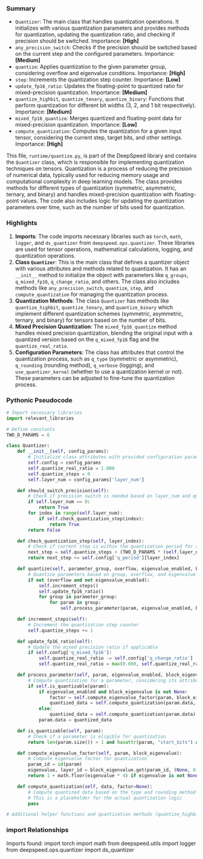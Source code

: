 

### Summary



* `Quantizer`: The main class that handles quantization operations. It initializes with various quantization parameters and provides methods for quantization, updating the quantization ratio, and checking if precision should be switched. Importance: **[High]**
* `any_precision_switch`: Checks if the precision should be switched based on the current step and the configured parameters. Importance: **[Medium]**
* `quantize`: Applies quantization to the given parameter group, considering overflow and eigenvalue conditions. Importance: **[High]**
* `step`: Increments the quantization step counter. Importance: **[Low]**
* `update_fp16_ratio`: Updates the floating-point to quantized ratio for mixed-precision quantization. Importance: **[Medium]**  
* `quantize_highbit`, `quantize_tenary`, `quantize_binary`: Functions that perform quantization for different bit widths (3, 2, and 1 bit respectively). Importance: **[Medium]**
* `mixed_fp16_quantize`: Merges quantized and floating-point data for mixed-precision quantization. Importance: **[Low]**
* `compute_quantization`: Computes the quantization for a given input tensor, considering the current step, target bits, and other settings. Importance: **[High]**

This file, `runtime/quantize.py`, is part of the DeepSpeed library and contains the `Quantizer` class, which is responsible for implementing quantization techniques on tensors. Quantization is a process of reducing the precision of numerical data, typically used for reducing memory usage and computational complexity in deep learning models. The class provides methods for different types of quantization (symmetric, asymmetric, ternary, and binary) and handles mixed-precision quantization with floating-point values. The code also includes logic for updating the quantization parameters over time, such as the number of bits used for quantization.

### Highlights



1. **Imports**: The code imports necessary libraries such as `torch`, `math`, `logger`, and `ds_quantizer` from `deepspeed.ops.quantizer`. These libraries are used for tensor operations, mathematical calculations, logging, and quantization operations.
2. **Class `Quantizer`**: This is the main class that defines a quantizer object with various attributes and methods related to quantization. It has an `__init__` method to initialize the object with parameters like `q_groups`, `q_mixed_fp16`, `q_change_ratio`, and others. The class also includes methods like `any_precision_switch`, `quantize`, `step`, and `compute_quantization` for managing the quantization process.
3. **Quantization Methods**: The class `Quantizer` has methods like `quantize_highbit`, `quantize_tenary`, and `quantize_binary` which implement different quantization schemes (symmetric, asymmetric, ternary, and binary) for tensors based on the number of bits.
4. **Mixed Precision Quantization**: The `mixed_fp16_quantize` method handles mixed precision quantization, blending the original input with a quantized version based on the `q_mixed_fp16` flag and the `quantize_real_ratio`.
5. **Configuration Parameters**: The class has attributes that control the quantization process, such as `q_type` (symmetric or asymmetric), `q_rounding` (rounding method), `q_verbose` (logging), and `use_quantizer_kernel` (whether to use a quantization kernel or not). These parameters can be adjusted to fine-tune the quantization process.

### Pythonic Pseudocode

```python
# Import necessary libraries
import relevant_libraries

# Define constants
TWO_D_PARAMS = 6

class Quantizer:
    def __init__(self, config_params):
        # Initialize class attributes with provided configuration parameters
        self.config = config_params
        self.quantize_real_ratio = 1.000
        self.quantize_steps = 0
        self.layer_num = config_params['layer_num']

    def should_switch_precision(self):
        # Check if precision switch is needed based on layer_num and quantization periods
        if self.layer_num == 0:
            return True
        for index in range(self.layer_num):
            if self.check_quantization_step(index):
                return True
        return False

    def check_quantization_step(self, layer_index):
        # Check if current step is within the quantization period for a given layer
        next_step = self.quantize_steps + (TWO_D_PARAMS * (self.layer_num if self.layer_num != 0 else 1))
        return next_step >= self.config['q_period'][layer_index]

    def quantize(self, parameter_group, overflow, eigenvalue_enabled, block_eigenvalue=None):
        # Quantize parameters based on group, overflow, and eigenvalue information
        if not (overflow and not eigenvalue_enabled):
            self.increment_steps()
            self.update_fp16_ratio()
            for group in parameter_group:
                for param in group:
                    self.process_parameter(param, eigenvalue_enabled, block_eigenvalue)

    def increment_steps(self):
        # Increment the quantization step counter
        self.quantize_steps += 1

    def update_fp16_ratio(self):
        # Update the mixed precision ratio if applicable
        if self.config['q_mixed_fp16']:
            self.quantize_real_ratio -= self.config['q_change_ratio']
            self.quantize_real_ratio = max(0.000, self.quantize_real_ratio)

    def process_parameter(self, param, eigenvalue_enabled, block_eigenvalue):
        # Compute quantization for a parameter, considering its attributes and eigenvalue information
        if self.is_quantizable(param):
            if eigenvalue_enabled and block_eigenvalue is not None:
                factor = self.compute_eigenvalue_factor(param, block_eigenvalue)
                quantized_data = self.compute_quantization(param.data, factor)
            else:
                quantized_data = self.compute_quantization(param.data)
            param.data = quantized_data

    def is_quantizable(self, param):
        # Check if a parameter is eligible for quantization
        return len(param.size()) > 1 and hasattr(param, "start_bits") and param.start_bits

    def compute_eigenvalue_factor(self, param, block_eigenvalue):
        # Compute eigenvalue factor for quantization
        param_id = id(param)
        eigenvalue, layer_id = block_eigenvalue.get(param_id, (None, 0))
        return 1 + math.floor(eigenvalue * 4) if eigenvalue is not None else None

    def compute_quantization(self, data, factor=None):
        # Compute quantized data based on the type and rounding method
        # This is a placeholder for the actual quantization logic
        pass

# Additional helper functions and quantization methods (quantize_highbit, quantize_tenary, quantize_binary)
```


### import Relationships

Imports found:
import torch
import math
from deepspeed.utils import logger
from deepspeed.ops.quantizer import ds_quantizer